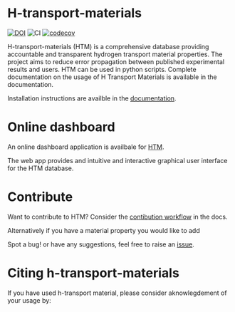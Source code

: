# H-transport-materials
[![DOI](https://zenodo.org/badge/488195123.svg)](https://zenodo.org/badge/latestdoi/488195123)
![CI](https://github.com/RemDelaporteMathurin/h_transport_materials/actions/workflows/ci.yml/badge.svg)
[![codecov](https://codecov.io/github/RemDelaporteMathurin/h-transport-materials/branch/main/graph/badge.svg?token=zroa7Y8If6)](https://codecov.io/github/RemDelaporteMathurin/h-transport-materials)

H-transport-materials (HTM) is a comprehensive database providing accountable and transparent hydrogen transport material properties. The project aims to reduce error propagation between published experimental results and users. HTM can be used in python scripts. Complete documentation on the usage of H Transport Materials is available in the documentation.

Installation instructions are availble in the [documentation](https://h-transport-materials.readthedocs.io/en/latest/getting/index.html).

# Online dashboard

An online dashboard application is availbale for [HTM](https://htm-dashboard-uan5l4xr6a-od.a.run.app/). 

The web app provides and intuitive and interactive graphical user interface for the HTM database. 


# Contribute

Want to contribute to HTM? Consider the [contibution workflow](https://h-transport-materials.readthedocs.io/en/latest/dev/contributing.html) in the docs.

Alternatively if you have a material property you would like to add

Spot a bug! or have any suggestions, feel free to raise an
[issue](https://github.com/RemDelaporteMathurin/h-transport-materials/issues/new).


# Citing h-transport-materials

If you have used h-transport material, please consider aknowlegdement of your usage by: